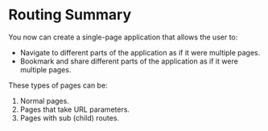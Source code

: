 # Routing Summary

You now can create a single-page application that allows the user to:

- Navigate to different parts of the application as if it were multiple pages.
- Bookmark and share different parts of the application as if it were multiple pages.

These types of pages can be:

1) Normal pages.
2) Pages that take URL parameters.
3) Pages with sub (child) routes.
